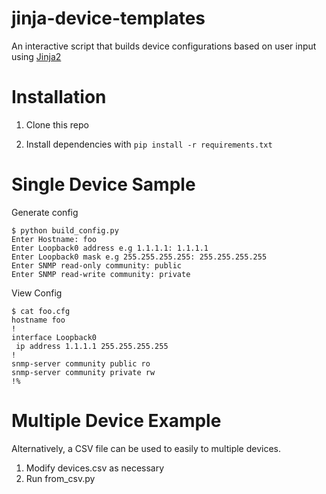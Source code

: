# jinja-device-templates

An interactive script that builds device configurations based on user input using
[Jinja2](http://jinja.pocoo.org/docs/2.10/)

# Installation

1. Clone this repo

2. Install dependencies with `pip install -r requirements.txt`


# Single Device Sample

Generate config
```
$ python build_config.py
Enter Hostname: foo
Enter Loopback0 address e.g 1.1.1.1: 1.1.1.1
Enter Loopback0 mask e.g 255.255.255.255: 255.255.255.255
Enter SNMP read-only community: public
Enter SNMP read-write community: private
```

View Config
```
$ cat foo.cfg
hostname foo
!
interface Loopback0
 ip address 1.1.1.1 255.255.255.255
!
snmp-server community public ro
snmp-server community private rw
!%                                 
```

# Multiple Device Example

Alternatively, a CSV file can be used to easily to multiple devices.  

1. Modify devices.csv as necessary
2. Run from_csv.py
